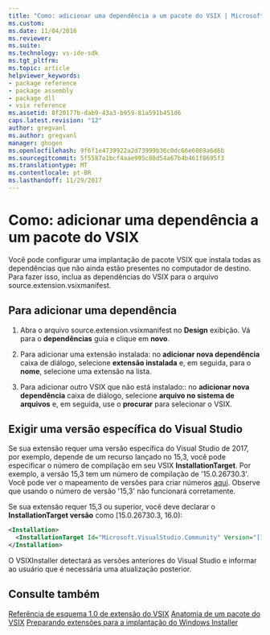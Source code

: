 ```yaml
---
title: "Como: adicionar uma dependência a um pacote do VSIX | Microsoft Docs"
ms.custom: 
ms.date: 11/04/2016
ms.reviewer: 
ms.suite: 
ms.technology: vs-ide-sdk
ms.tgt_pltfrm: 
ms.topic: article
helpviewer_keywords:
- package reference
- package assembly
- package dll
- vsix reference
ms.assetid: 8f20177b-dab9-43a3-b959-81a591b451d6
caps.latest.revision: "12"
author: gregvanl
ms.author: gregvanl
manager: ghogen
ms.openlocfilehash: 9f6f1e4739922a2d73999b36c0dc66e6069a6d6b
ms.sourcegitcommit: 5f5587a1bcf4aae995c80d54a67b4b461f8695f3
ms.translationtype: MT
ms.contentlocale: pt-BR
ms.lasthandoff: 11/29/2017
---
```

# <a name="how-to-add-a-dependency-to-a-vsix-package"></a>Como: adicionar uma dependência a um pacote do VSIX

Você pode configurar uma implantação de pacote VSIX que instala todas as dependências que não ainda estão presentes no computador de destino. Para fazer isso, inclua as dependências do VSIX para o arquivo source.extension.vsixmanifest.

## <a name="to-add-a-dependency"></a>Para adicionar uma dependência

1. Abra o arquivo source.extension.vsixmanifest no **Design** exibição. Vá para o **dependências** guia e clique em **novo**.

2. Para adicionar uma extensão instalada: no **adicionar nova dependência** caixa de diálogo, selecione **extensão instalada** e, em seguida, para o **nome**, selecione uma extensão na lista.

3. Para adicionar outro VSIX que não está instalado:: no **adicionar nova dependência** caixa de diálogo, selecione **arquivo no sistema de arquivos** e, em seguida, use o **procurar** para selecionar o VSIX.

## <a name="require-a-specific-visual-studio-release"></a>Exigir uma versão específica do Visual Studio

Se sua extensão requer uma versão específica do Visual Studio de 2017, por exemplo, depende de um recurso lançado no 15,3, você pode especificar o número de compilação em seu VSIX **InstallationTarget**. Por exemplo, a versão 15,3 tem um número de compilação de '15.0.26730.3'. Você pode ver o mapeamento de versões para criar números [aqui](../install/visual-studio-build-numbers-and-release-dates.md). Observe que usando o número de versão '15,3' não funcionará corretamente.

Se sua extensão requer 15,3 ou superior, você deve declarar o **InstallationTarget versão** como [15.0.26730.3, 16.0):

```xml
<Installation>
  <InstallationTarget Id="Microsoft.VisualStudio.Community" Version="[15.0.26730.3, 16.0)" />
</Installation>
```

O VSIXInstaller detectará as versões anteriores do Visual Studio e informar ao usuário que é necessária uma atualização posterior.


## <a name="see-also"></a>Consulte também

 [Referência de esquema 1.0 de extensão do VSIX](http://msdn.microsoft.com/en-us/76e410ec-b1fb-4652-ac98-4a4c52e09a2b) [Anatomia de um pacote do VSIX](../extensibility/anatomy-of-a-vsix-package.md) [Preparando extensões para a implantação do Windows Installer](../extensibility/preparing-extensions-for-windows-installer-deployment.md)